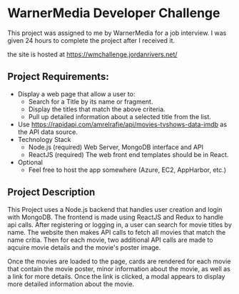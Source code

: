 # WarnerMedia Developer Challenge

This project was assigned to me by WarnerMedia for a job interview. 
I was given 24 hours to complete the project after I received it.

the site is hosted at https://wmchallenge.jordanrivers.net/

## Project Requirements:

* Display a web page that allow a user to:
    * Search for a Title by its name or fragment.
    * Display the titles that match the above criteria.
    * Pull up detailed information about a selected title from the list.
* Use https://rapidapi.com/amrelrafie/api/movies-tvshows-data-imdb as the API data source.
* Technology Stack
    * Node.js (required) Web Server, MongoDB interface and API
    * ReactJS (required) The web front end templates should be in React.
* Optional
    * Feel free to host the app somewhere (Azure, EC2, AppHarbor, etc.)

## Project Description

This Project uses a Node.js backend that handles user creation and login with MongoDB. The frontend is made using ReactJS and Redux to handle api calls. After registering or logging in, a user can search for movie titles by name. The website then makes API calls to fetch all movies that match the name critia. Then for each movie, two additional API calls are made to aqcuire movie details and the movie's poster image. 

Once the movies are loaded to the page, cards are rendered for each movie that contain the movie poster, minor information about the movie, as well as a link for more details. Once the link is clicked, a modal appears to display more detailed information about the movie.
